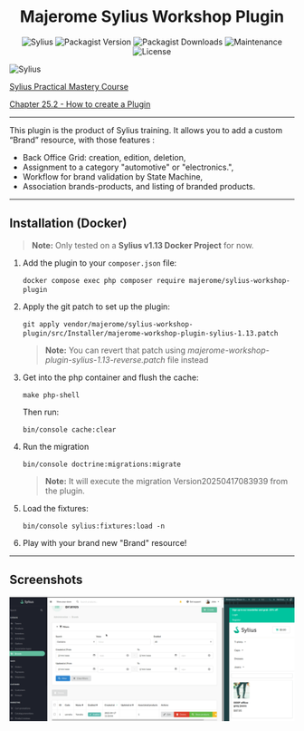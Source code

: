 <h1 align="center">Majerome Sylius Workshop Plugin</h1> 

<div align="center">

![Sylius](https://img.shields.io/badge/sylius-1.13-brightgreen)
![Packagist Version](https://img.shields.io/packagist/v/majerome/sylius-workshop-plugin)
![Packagist Downloads](https://img.shields.io/packagist/dt/majerome/sylius-workshop-plugin)
![Maintenance](https://img.shields.io/maintenance/no/2025)
![License](https://img.shields.io/badge/license-MIT-blue)

</div>

![Sylius](https://sylius.com/wp-content/uploads/2021/03/sylius-logo_sylius-logo-light-1024x422.jpg)

[Sylius Practical Mastery Course](https://academy.sylius.com/course/sylius-practical-mastery-course/)

[Chapter 25.2 - How to create a Plugin](https://academy.sylius.com/lesson/25-2-how-to-create-a-plugin/)

---

<p>
This plugin is the product of Sylius training. 
It allows you to add a custom “Brand” resource, with those features :

- Back Office Grid: creation, edition, deletion,
- Assignment to a category "automotive" or "electronics.",
- Workflow for brand validation by State Machine, 
- Association brands-products, and listing of branded products.
</p>

---

## Installation (Docker)
>**Note:** Only tested on a **Sylius v1.13 Docker Project** for now.

1. Add the plugin to your `composer.json` file:
    ```
    docker compose exec php composer require majerome/sylius-workshop-plugin
    ```

2. Apply the git patch to set up the plugin:
    ```
    git apply vendor/majerome/sylius-workshop-plugin/src/Installer/majerome-workshop-plugin-sylius-1.13.patch
    ```

    > **Note:** You can revert that patch using *majerome-workshop-plugin-sylius-1.13-reverse.patch* file instead

3. Get into the php container and flush the cache:
    ```
    make php-shell
    ```
    Then run:
    ```
    bin/console cache:clear
    ```
4. Run the migration
    ```
    bin/console doctrine:migrations:migrate
    ```
    > **Note:** It will execute the migration Version20250417083939 from the plugin.

5. Load the fixtures:
    ```
    bin/console sylius:fixtures:load -n
    ```

6. Play with your brand new "Brand" resource! 

---

## Screenshots

![Demo](https://raw.githubusercontent.com/majerome/sylius-workshop-plugin/master/docs/demo.png)
